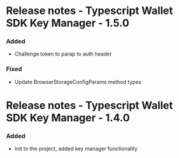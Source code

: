 # Release notes - Typescript Wallet SDK Key Manager - 1.5.0

### Added
* Challenge token to parap to auth header

### Fixed
* Update BrowserStorageConfigParams method types

# Release notes - Typescript Wallet SDK Key Manager - 1.4.0

### Added
* Init to the project, added key manager functionality

